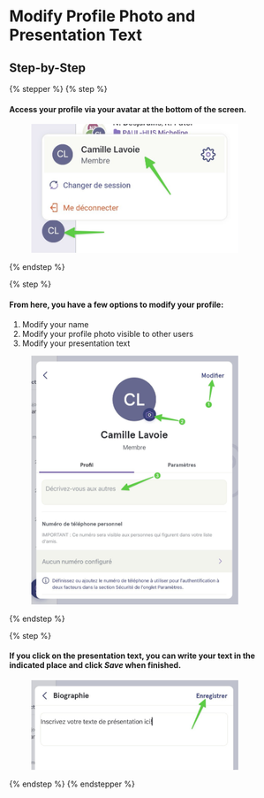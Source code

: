 # Modify Profile Photo and Presentation Text

## Step-by-Step

{% stepper %}
{% step %}
#### Access your profile via your avatar at the bottom of the screen.

<div align="left"><figure><img src="../../.gitbook/assets/modifier-son profil-photo-et-texte-de-presentation - Step 2.jpeg" alt="" width="375"><figcaption></figcaption></figure></div>
{% endstep %}

{% step %}
#### From here, you have a few options to modify your profile:

1. Modify your name
2. Modify your profile photo visible to other users
3. Modify your presentation text

<div align="left"><figure><img src="../../.gitbook/assets/modifier-son profil-photo-et-texte-de-presentation - Step 3.jpeg" alt="" width="375"><figcaption></figcaption></figure></div>
{% endstep %}

{% step %}
#### If you click on the presentation text, you can write your text in the indicated place and click _Save_ when finished.

<div align="left"><figure><img src="../../.gitbook/assets/modifier-son profil-photo-et-texte-de-presentation - Step 6.jpeg" alt="" width="375"><figcaption></figcaption></figure></div>
{% endstep %}
{% endstepper %}
